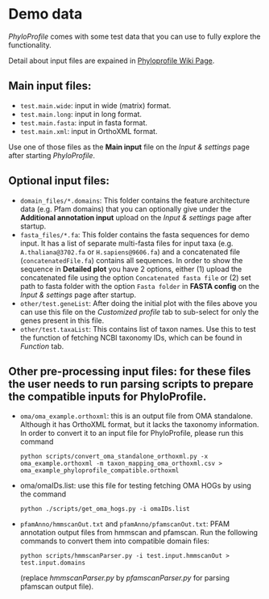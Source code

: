 # Demo data
*PhyloProfile* comes with some test data that you can use to fully explore the functionality.

Detail about input files are expained in [Phyloprofile Wiki Page](https://github.com/BIONF/PhyloProfile/wiki/Input-Data).

## Main input files:
- `test.main.wide`: input in wide (matrix) format.
- `test.main.long`: input in long format.
- `test.main.fasta`: input in fasta format.
- `test.main.xml`: input in OrthoXML format.

Use one of those files as the **Main input** file on the *Input & settings* page after starting *PhyloProfile*.

## Optional input files:
- `domain_files/*.domains`: This folder contains the feature architecture data (e.g. Pfam domains) that you can optionally give under the **Additional annotation input** upload on the *Input & settings* page after startup.
- `fasta_files/*.fa`: This folder contains the fasta sequences for demo input. It has a list of separate multi-fasta files for input taxa (e.g. `A.thaliana@3702.fa` or `H.sapiens@9606.fa`) and a concatenated file (`concatenatedFile.fa`) contains all sequences. In order to show the sequence in **Detailed plot** you have 2 options, either (1) upload the concatenated file using the option `Concatenated fasta file` or (2) set path to fasta folder with the option `Fasta folder` in **FASTA config** on the *Input & settings* page after startup.
- `other/test.geneList`: After doing the initial plot with the files above you can use this file on the *Customized profile* tab to sub-select for only the genes present in this file.
- `other/test.taxaList`: This contains list of taxon names. Use this to test the function of fetching NCBI taxonomy IDs, which can be found in *Function* tab.

## Other pre-processing input files: for these files the user needs to run parsing scripts to prepare the compatible inputs for PhyloProfile.
- `oma/oma_example.orthoxml`: this is an output file from OMA standalone. Although it has OrthoXML format, but it lacks the taxonomy information. In order to convert it to an input file for PhyloProfile, please run this command

	`python scripts/convert_oma_standalone_orthoxml.py -x oma_example.orthoxml -m taxon_mapping_oma_orthoxml.csv > oma_example_phyloprofile_compatible.orthoxml`

- oma/omaIDs.list: use this file for testing fetching OMA HOGs by using the command

	`python ./scripts/get_oma_hogs.py -i omaIDs.list`

- `pfamAnno/hmmscanOut.txt` and `pfamAnno/pfamscanOut.txt`: PFAM annotation output files from hmmscan and pfamscan. Run the following commands to convert them into compatible domain files:

	`python scripts/hmmscanParser.py -i test.input.hmmscanOut > test.input.domains`

	(replace *hmmscanParser.py* by *pfamscanParser.py* for parsing pfamscan output file).
